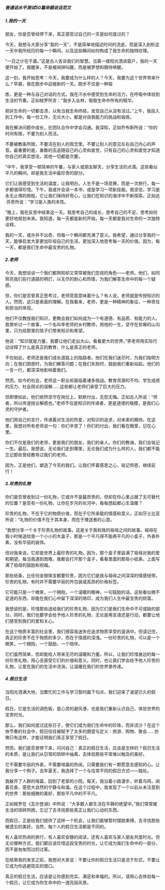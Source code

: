 ##### 普通话水平测试50篇命题说话范文

##### 1.我的一天
朋友，你是否曾经停下来，真正感受过自己的一天是如何度过的？

今天，我想与大家分享“我的一天”，不是简单地描述时间的流逝，而是深入剖析这一天中我所经历的每一个瞬间，以及这些瞬间如何构成了我生命的独特纹理。

“一日之计在于晨。”这是古人告诉我们的智慧。当第一缕阳光洒进窗户，我的一天便开始了。我醒来，不是被闹钟叫醒，而是被梦想和期待唤醒。

这一刻，我开始思考：今天，我要成为什么样的人？今天，我要为这个世界带来什么？早晨，我在跑步中迎接新的一天。跑步不仅是一种锻

炼，更是一种与自己对话的方式。我在汗水中感受到生命的活力，在呼吸中体验到生活的节奏。正如梭罗所言：“我步入丛林，吸取生命中所有的精华。

把非生命的一切都击溃，以免当我生命终结，发现自己从没有活过。”上午，我投入到工作中。每一份工作，无论大小，都是对自我能力的挑战和锻炼。

我在解决问题中成长，在团队合作中学会沟通。我深知，正如乔布斯所说：“你的时间有限，不要为别人而活。

不要被教条所限，不要活在别人的观念里。不要让别人的意见左右自己内心的声音。最重要的是，勇敢的去追随自己的心灵和直觉，只有自己的心灵和直觉才知道你自己的真实想法，其他一切都是次要。

”中午，我享受一顿简单的午餐，与家人或朋友聊天，分享生活的点滴。这些看似平凡的瞬间，却是我生活中最珍贵的部分。

它们让我感受到生活的温度，让我明白，人生不是一场竞赛，而是一次旅行，每一步都值得珍惜。下午，我或许会读一本书，或是学习一项新技能。我坚信，学习是永无止境的旅程，它让我们保持好奇心，让我们在知识的海洋中不断探索。正如达·芬奇所说：“学习是人类的本性。

”晚上，我在反思中结束这一天。我思考自己的成长，思考自己的不足，思考如何更好地规划未来。我知道，每一天都是新的开始，每一天都是我对生命的一次独特诠释。

我的一天，或许并不出奇，但每一个瞬间都充满了意义。我希望，通过分享我的一天，能够启发大家更加珍视自己的生活，更加深入地思考每一天的价值。因为，每一天，都是我们生命中最宝贵的礼物。

##### 2.老师

今天，我想谈谈一个我们都熟知却又常常被我们忽视的角色——老师。他们，如同照亮我们前行道路的明灯，以无尽的耐心和热情，为我们解答生命中的每一个疑惑。

但，你们是否曾真正思考过，老师究竟意味着什么？有人说，老师就是传授知识的人。然而，这只是表面的理解。在我看来，老师，更是一种精神的象征，一种责任和担当的体现。

他们不仅教授我们知识，更教会我们如何成为一个有道德、有品质、有能力的人。我曾听过一个故事，一个名叫李老师的乡村教师，用他的一生，坚守在贫瘠的山沟里，只为给那里的孩子们带来知识和希望。

他说：“知识就是力量，我要让他们走出大山，看看更大的世界。”李老师用实际行动诠释了什么是真正的教育，什么是真正的老师。

不仅如此，老师还是我们成长道路上的指路者。他们在我们迷茫时，为我们指明方向；在我们困惑时，为我们解答问题；在我们失败时，鼓励我们重新站起。他们的一言一行，都深深地影响着我们。

然而，如今的社会，老师这一职业却面临着诸多挑战。教育资源的不均、学生成绩的压力、社会舆论的误解……这些都让老师们承受了巨大的压力。

但即使如此，他们依然坚守在岗位上，默默付出，无怨无悔。正如古人所说：“师者，所以传道授业解惑也。”老师不仅是知识的传递者，更是道德的楷模，是我们心灵的守护者。

他们用自己的言行，传递着对生活的热爱，对知识的追求，对未来的期待。在这里，我想对所有老师说一句：你们辛苦了！你们的付出，我们看在眼里，记在心里。

你们不仅是我们的老师，更是我们的朋友，我们的亲人。你们的教诲，我们会铭记一生。最后，我想说，无论我们走到哪里，无论我们成为什么样的人，我们都不能忘记那些曾经教导过我们的老师。

因为，正是他们，塑造了今天的我们。让我们怀着感恩之心，铭记师恩，继续前行！

##### 3.珍贵的礼物

你们是否曾收到过一份礼物，它或许不是最昂贵的，但却在你心里占据了无可替代的位置？是否有一份礼物，让你在岁月的长河中，每每想起都心生温暖？

珍贵的礼物，不在于它的物质价值，而在于它所承载的情感和意义。正如莎士比亚所说：“礼物的价值不在于其本身，而在于赠送者的心意。

”我想分享一个关于珍贵礼物的故事。这是关于我和我的祖母之间的故事。祖母在我小时候送给我一个小小的木盒子，那是一个平凡得不能再平凡的小盒子，外表朴素，没有华丽的装饰。

但对我来说，它却是世界上最珍贵的礼物。因为，那个盒子里装满了祖母对我的爱和期望。每当我遇到困难，我都会打开那个盒子，看看里面的那些小纸条，上面写满了祖母的鼓励和祝福。

那些纸条，比任何金银珠宝都要珍贵，因为它们是我与祖母之间深深的情感纽带。珍贵的礼物，有时并不需要华丽的外包装或高昂的价格标签。

它可能只是一个微笑，一个拥抱，一个温暖的眼神，一句鼓励的话。这些看似微不足道的东西，却能在我们心中留下深深的烙印，成为我们人生中最宝贵的财富。

我想说的是，珍惜那些送给我们的珍贵礼物，因为它们是我们生命中不可或缺的部分。同时，我们也要学会给予他人珍贵的礼物，无论是用言语还是行动，都要让他们感受到我们的爱和关心。

在这个物质丰富的社会里，我们很容易迷失在追求物质享受的漩涡中。但请记住，真正的珍贵不在于物质的多少，而在于情感的深浅。一份珍贵的礼物，可以是一个微笑，一个拥抱，一个鼓励，一个陪伴。

它们虽然简单，但却能给人带来无尽的温暖和力量。所以，让我们珍惜身边的每一份珍贵礼物，用心去感受它们的价值和意义。同时，也让我们学会给予他人珍贵的礼物，让爱在我们的生活中流淌，让温暖在我们的世界里传递。

##### 4.假日生活

当阳光洒满大地，当繁忙的工作与学习暂时画下句点，我们迎来了渴望已久的假日。

假日，它是生活的调色板，是心灵的避风港，也是我们重新认识自己、体验世界的宝贵时光。

那么，我们如何度过这些日子，使它们成为我们生命中的珍珠，而非流沙？在这个快节奏的社会中，假日往往被赋予了太多的期望与定义：旅游、购物、聚会……仿佛只有这样，才能证明我们真正享受了假日。

然而，我们是否曾停下来，问问自己：真正的假日生活，应该是怎样的？假日生活的本质，是让我们从日常的琐碎中抽离，去体验那些平常难以触及的美好。

它不需要华丽的外表，不需要喧嚣的热闹，只需要我们有一颗愿意去感知的心。让我分享一个例子。去年夏天，我选择了一个与往常不同的假日方式——独处。

我躲开了人群的喧嚣，回到了老家的小院。每天，我沿着小路漫步，听着鸟鸣，闻着花香，感受大自然的宁静与和谐。在这个过程中，我发现了一个以前从未注意到的世界：那些细微的美好，那些平凡中的不平凡。

正如梭罗在《瓦尔登湖》中所说：“大多数人都生活在平静的绝望中。”我们常常被生活的琐碎所困，忘记了去寻找那些真正让我们心动的东西。

而假日，正是给我们提供了这样一个机会，让我们能够暂时摆脱束缚，去寻找那些被遗忘的美好。当然，每个人的假日生活都是不同的。

有人喜欢热闹的旅行，有人喜欢安静的阅读，还有人喜欢与家人朋友共度时光。但无论哪种方式，我们都应该珍惜这段宝贵的时光，让它成为我们生命中的一部分，而不是匆匆而过的过客。

在结束我的发言之前，我想对大家说：不要让你的假日生活只是流于形式，不要让它成为你逃避现实的借口。

真正的假日生活，应该是让你感到充实、满足和幸福的。所以，请用心去体验每一个假日，让它成为你生命中的一道亮丽风景。
